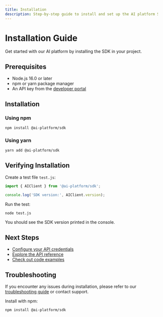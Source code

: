 ```yaml
---
title: Installation
description: Step-by-step guide to install and set up the AI platform SDK
---
```


# Installation Guide

Get started with our AI platform by installing the SDK in your project.

## Prerequisites

- Node.js 16.0 or later
- npm or yarn package manager
- An API key from the [developer portal](https://developer.example.com)

## Installation

### Using npm

```bash
npm install @ai-platform/sdk
```

### Using yarn

```bash
yarn add @ai-platform/sdk
```

## Verifying Installation

Create a test file `test.js`:

```javascript
import { AIClient } from '@ai-platform/sdk';

console.log('SDK version:', AIClient.version);
```

Run the test:
```bash
node test.js
```

You should see the SDK version printed in the console.

## Next Steps

- [Configure your API credentials](/docs/configuration)
- [Explore the API reference](/docs/endpoints)
- [Check out code examples](/docs/examples)

## Troubleshooting

If you encounter any issues during installation, please refer to our [troubleshooting guide](/docs/troubleshooting) or contact support.

Install with npm:
```bash
npm install @ai-platform/sdk
```
